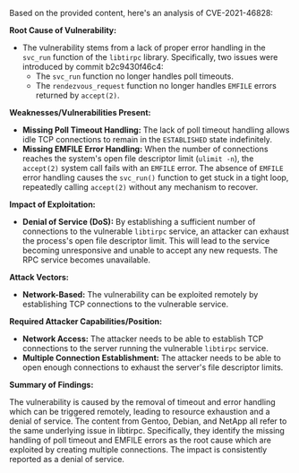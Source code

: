 Based on the provided content, here's an analysis of CVE-2021-46828:

**Root Cause of Vulnerability:**
- The vulnerability stems from a lack of proper error handling in the `svc_run` function of the `libtirpc` library. Specifically, two issues were introduced by commit b2c9430f46c4:
    - The `svc_run` function no longer handles poll timeouts.
    - The `rendezvous_request` function no longer handles `EMFILE` errors returned by `accept(2)`.

**Weaknesses/Vulnerabilities Present:**
- **Missing Poll Timeout Handling:** The lack of poll timeout handling allows idle TCP connections to remain in the `ESTABLISHED` state indefinitely.
- **Missing EMFILE Error Handling:** When the number of connections reaches the system's open file descriptor limit (`ulimit -n`), the `accept(2)` system call fails with an `EMFILE` error.  The absence of `EMFILE` error handling causes the `svc_run()` function to get stuck in a tight loop, repeatedly calling `accept(2)` without any mechanism to recover.

**Impact of Exploitation:**
- **Denial of Service (DoS):** By establishing a sufficient number of connections to the vulnerable `libtirpc` service, an attacker can exhaust the process's open file descriptor limit.  This will lead to the service becoming unresponsive and unable to accept any new requests. The RPC service becomes unavailable.

**Attack Vectors:**
- **Network-Based:** The vulnerability can be exploited remotely by establishing TCP connections to the vulnerable service.

**Required Attacker Capabilities/Position:**
- **Network Access:** The attacker needs to be able to establish TCP connections to the server running the vulnerable `libtirpc` service.
- **Multiple Connection Establishment:** The attacker needs to be able to open enough connections to exhaust the server's file descriptor limits.

**Summary of Findings:**

The vulnerability is caused by the removal of timeout and error handling which can be triggered remotely, leading to resource exhaustion and a denial of service.  The content from Gentoo, Debian, and NetApp all refer to the same underlying issue in libtirpc. Specifically, they identify the missing handling of poll timeout and EMFILE errors as the root cause which are exploited by creating multiple connections. The impact is consistently reported as a denial of service.